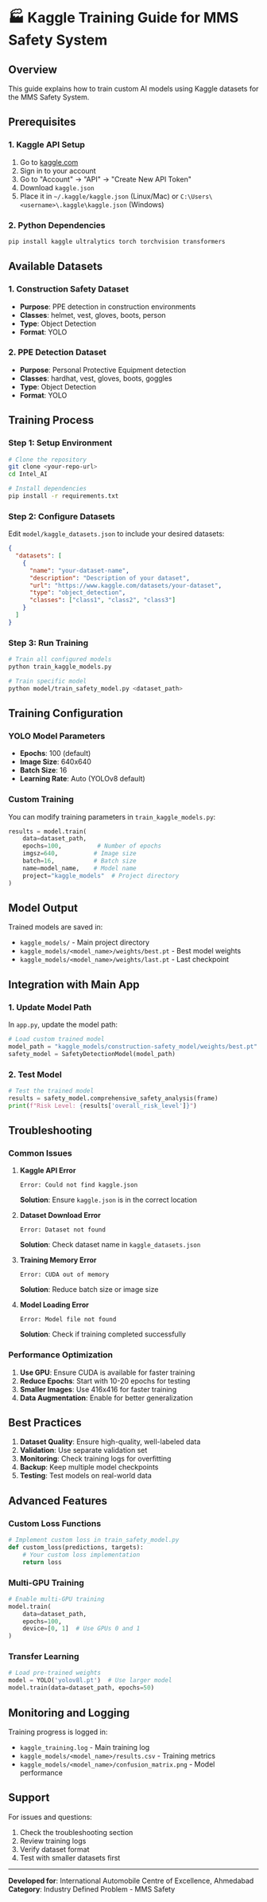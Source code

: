 # 🏭 Kaggle Training Guide for MMS Safety System

## Overview

This guide explains how to train custom AI models using Kaggle datasets for the MMS Safety System.

## Prerequisites

### 1. Kaggle API Setup
1. Go to [kaggle.com](https://www.kaggle.com)
2. Sign in to your account
3. Go to "Account" → "API" → "Create New API Token"
4. Download `kaggle.json`
5. Place it in `~/.kaggle/kaggle.json` (Linux/Mac) or `C:\Users\<username>\.kaggle\kaggle.json` (Windows)

### 2. Python Dependencies
```bash
pip install kaggle ultralytics torch torchvision transformers
```

## Available Datasets

### 1. Construction Safety Dataset
- **Purpose**: PPE detection in construction environments
- **Classes**: helmet, vest, gloves, boots, person
- **Type**: Object Detection
- **Format**: YOLO

### 2. PPE Detection Dataset
- **Purpose**: Personal Protective Equipment detection
- **Classes**: hardhat, vest, gloves, boots, goggles
- **Type**: Object Detection
- **Format**: YOLO

## Training Process

### Step 1: Setup Environment
```bash
# Clone the repository
git clone <your-repo-url>
cd Intel_AI

# Install dependencies
pip install -r requirements.txt
```

### Step 2: Configure Datasets
Edit `model/kaggle_datasets.json` to include your desired datasets:

```json
{
  "datasets": [
    {
      "name": "your-dataset-name",
      "description": "Description of your dataset",
      "url": "https://www.kaggle.com/datasets/your-dataset",
      "type": "object_detection",
      "classes": ["class1", "class2", "class3"]
    }
  ]
}
```

### Step 3: Run Training
```bash
# Train all configured models
python train_kaggle_models.py

# Train specific model
python model/train_safety_model.py <dataset_path>
```

## Training Configuration

### YOLO Model Parameters
- **Epochs**: 100 (default)
- **Image Size**: 640x640
- **Batch Size**: 16
- **Learning Rate**: Auto (YOLOv8 default)

### Custom Training
You can modify training parameters in `train_kaggle_models.py`:

```python
results = model.train(
    data=dataset_path,
    epochs=100,          # Number of epochs
    imgsz=640,          # Image size
    batch=16,           # Batch size
    name=model_name,    # Model name
    project="kaggle_models"  # Project directory
)
```

## Model Output

Trained models are saved in:
- `kaggle_models/` - Main project directory
- `kaggle_models/<model_name>/weights/best.pt` - Best model weights
- `kaggle_models/<model_name>/weights/last.pt` - Last checkpoint

## Integration with Main App

### 1. Update Model Path
In `app.py`, update the model path:

```python
# Load custom trained model
model_path = "kaggle_models/construction-safety_model/weights/best.pt"
safety_model = SafetyDetectionModel(model_path)
```

### 2. Test Model
```python
# Test the trained model
results = safety_model.comprehensive_safety_analysis(frame)
print(f"Risk Level: {results['overall_risk_level']}")
```

## Troubleshooting

### Common Issues

1. **Kaggle API Error**
   ```
   Error: Could not find kaggle.json
   ```
   **Solution**: Ensure `kaggle.json` is in the correct location

2. **Dataset Download Error**
   ```
   Error: Dataset not found
   ```
   **Solution**: Check dataset name in `kaggle_datasets.json`

3. **Training Memory Error**
   ```
   Error: CUDA out of memory
   ```
   **Solution**: Reduce batch size or image size

4. **Model Loading Error**
   ```
   Error: Model file not found
   ```
   **Solution**: Check if training completed successfully

### Performance Optimization

1. **Use GPU**: Ensure CUDA is available for faster training
2. **Reduce Epochs**: Start with 10-20 epochs for testing
3. **Smaller Images**: Use 416x416 for faster training
4. **Data Augmentation**: Enable for better generalization

## Best Practices

1. **Dataset Quality**: Ensure high-quality, well-labeled data
2. **Validation**: Use separate validation set
3. **Monitoring**: Check training logs for overfitting
4. **Backup**: Keep multiple model checkpoints
5. **Testing**: Test models on real-world data

## Advanced Features

### Custom Loss Functions
```python
# Implement custom loss in train_safety_model.py
def custom_loss(predictions, targets):
    # Your custom loss implementation
    return loss
```

### Multi-GPU Training
```python
# Enable multi-GPU training
model.train(
    data=dataset_path,
    epochs=100,
    device=[0, 1]  # Use GPUs 0 and 1
)
```

### Transfer Learning
```python
# Load pre-trained weights
model = YOLO('yolov8l.pt')  # Use larger model
model.train(data=dataset_path, epochs=50)
```

## Monitoring and Logging

Training progress is logged in:
- `kaggle_training.log` - Main training log
- `kaggle_models/<model_name>/results.csv` - Training metrics
- `kaggle_models/<model_name>/confusion_matrix.png` - Model performance

## Support

For issues and questions:
1. Check the troubleshooting section
2. Review training logs
3. Verify dataset format
4. Test with smaller datasets first

---

**Developed for**: International Automobile Centre of Excellence, Ahmedabad  
**Category**: Industry Defined Problem - MMS Safety 